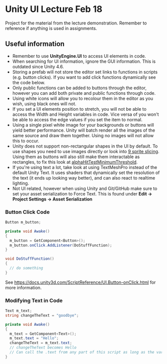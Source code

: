 # Unity UI Lecture Feb 18

Project for the material from the lecture demonstration.
Remember to reference if anything is used in assignments.

## Useful information
* Remember to use **UnityEngine.UI** to access UI elements in code.
* When searching for UI information, ignore the GUI information. This is outdated since Unity 4.6.
* Storing a prefab will not store the editor set links to functions in scripts (e.g. button clicks). If you want to add click functions dynamically see the code below.
* Only public functions can be added to buttons through the editor, however you can add both private and public functions through code.
* Using white icons will allow you to recolour them in the editor as you wish, using black ones will not.
* If you set a UI elements position to stretch, you will not be able to access the Width and Height variables in code. Vice versa of you won't be able to access the edge values if you set the item to normal.
* Using a single pixel white image for your backgrounds or buttons will yield better performance. Unity will batch render all the images of the same source and draw them together. Using no images will not allow this to occur.
* Unity does not support non-rectangular shapes in the UI by default. To use shapes you need to use images directly or look into [9 sprite slicing](https://docs.unity3d.com/Manual/9SliceSprites.html). Using them as buttons will also still make them interactable as rectangles, to fix this look at [alphaHitTestMinimumThreshold](https://docs.unity3d.com/ScriptReference/UI.Image-alphaHitTestMinimumThreshold.html).
* If you're using text a lot, take look at using TextMeshPro instead of the default Unity Text. It uses shaders that dynamically set the resolution of the text (it ends up looking way better), and can also react to realtime lighting.
* Not UI related, however when using Unity and Git/GitHub make sure to set your asset serialization to Force Text. This is found under **Edit -> Project Settings -> Asset Serialization**

### Button Click Code
```csharp
Button m_button;

private void Awake()
{
  m_button = GetComponent<Button>();
  m_button.onClick.AddListener(DoStuffFunction);
}

void DoStuffFunction()
{
  // do something
}
```
See https://docs.unity3d.com/ScriptReference/UI.Button-onClick.html for more information.

### Modifying Text in Code
```csharp
Text m_text;
string changeTheText = "goodbye";

private void Awake()
{
  m_text = GetComponent<Text>();
  m_text.text = "Hello";
  changeTheText = m_text.text;
  // changeTheText becomes Hello
  // Can call the .text from any part of this script as long as the variable is set prior
}
```
